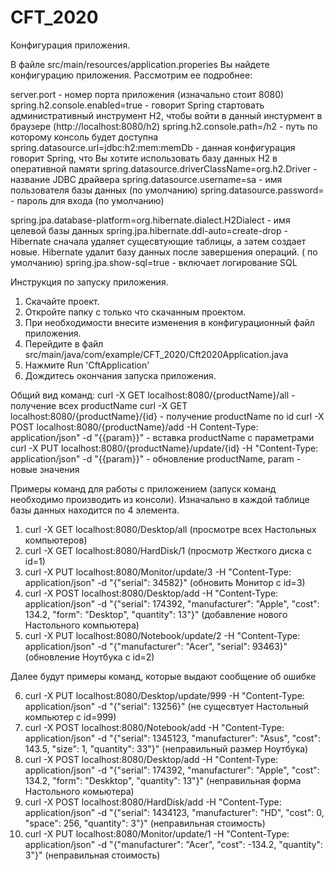 # CFT_2020
Конфигурация приложения.

В файле src/main/resources/application.properies Вы найдете конфигурацию приложения. Рассмотрим ее подробнее:

server.port - номер порта приложения (изначально стоит 8080)
spring.h2.console.enabled=true - говорит Spring стартовать административный инструмент H2, чтобы войти в данный инстурмент в браузере (http://localhost:8080/h2)
spring.h2.console.path=/h2 - путь по которому консоль будет доступна
spring.datasource.url=jdbc:h2:mem:memDb - данная конфигурация говорит Spring, что Вы хотите использовать базу данных H2 в оперативной памяти
spring.datasource.driverClassName=org.h2.Driver - название JDBC драйвера 
spring.datasource.username=sa - имя пользователя базы данных (по умолчанию)
spring.datasource.password= - пароль для входа (по умолчанию)

spring.jpa.database-platform=org.hibernate.dialect.H2Dialect - имя целевой базы данных
spring.jpa.hibernate.ddl-auto=create-drop -Hibernate сначала удаляет сущесвтующие таблицы, а затем создает новые. Hibernate удалит базу данных после завершения операций. ( по умолчанию)
spring.jpa.show-sql=true - включает логирование SQL

Инструкция по запуску приложения.
1. Скачайте проект.
2. Откройте папку с только что скачанным проектом.
3. При необходимости внесите изменения в конфигурационный файл приложения.
4. Перейдите в файл src/main/java/com/example/CFT_2020/Cft2020Application.java
5. Нажмите Run 'CftApplication' 
6. Дождитесь окончания запуска приложения.

Общий вид команд:
curl -X GET localhost:8080/{productName}/all - получение всех productName
curl -X GET localhost:8080/{productName}/{id} - получение productName по id
curl -X POST localhost:8080/{productName}/add -H Content-Type: application/json" -d "{{param}}" - вставка productName с параметрами
curl -X PUT localhost:8080/{productName}/update/{id} -H "Content-Type: application/json" -d "{{param}}" - обновление productName, param - новые значения

Примеры команд для работы с приложением (запуск команд необходимо производить из консоли). Изначально в каждой таблице базы данных находится по 4 элемента.
1. curl -X GET localhost:8080/Desktop/all (просмотре всех Настольных компьютеров)
2. curl -X GET localhost:8080/HardDisk/1 (просмотр Жесткого диска с id=1)
3. curl -X PUT localhost:8080/Monitor/update/3 -H "Content-Type: application/json" -d "{\"serial\": 34582}" (обновить Монитор с id=3)
4. curl -X POST localhost:8080/Desktop/add -H "Content-Type: application/json" -d "{\"serial\": 174392, \"manufacturer\": \"Apple\", \"cost\": 134.2, \"form\": \"Desktop\", \"quantity\": 13"}" (добавление нового Настольного компьютера)
5. curl -X PUT localhost:8080/Notebook/update/2 -H "Content-Type: application/json" -d "{\"manufacturer\": \"Acer\", \"serial\": 93463}"
(обновление Ноутбука с id=2)

Далее будут примеры команд, которые выдают сообщение об ошибке

6. curl -X PUT localhost:8080/Desktop/update/999 -H "Content-Type: application/json" -d "{\"serial\": 13256}" (не сущесвтует Настольный компьютер с id=999)
7. curl -X POST localhost:8080/Notebook/add -H "Content-Type: application/json" -d "{\"serial\": 1345123, \"manufacturer\": \"Asus\", \"cost\": 143.5, \"size\": 1, \"quantity\": 33"}" (неправильный размер Ноутбука)
8. curl -X POST localhost:8080/Desktop/add -H "Content-Type: application/json" -d "{\"serial\": 174392, \"manufacturer\": \"Apple\", \"cost\": 134.2, \"form\": \"Deskktop\", \"quantity\": 13"}" (неправильная форма Настольного комьютера)
9. curl -X POST localhost:8080/HardDisk/add -H "Content-Type: application/json" -d "{\"serial\": 1434123, \"manufacturer\": \"HD\", \"cost\": 0, \"space\": 256, \"quantity\": 3"}" (неправильная стоимость)
10. curl -X PUT localhost:8080/Monitor/update/1 -H "Content-Type: application/json" -d "{\"manufacturer\": \"Acer\", \"cost\": -134.2, \"quantity\": 3"}" (неправильная стоимость)

